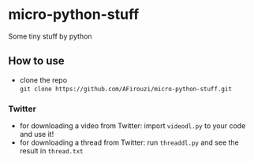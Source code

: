 # micro-python-stuff

Some tiny stuff by python

## How to use

* clone the repo  
``
git clone https://github.com/AFirouzi/micro-python-stuff.git
``
### Twitter

* for downloading a video from Twitter: import ``videodl.py`` to your code and use it!
* for downloading a thread from Twitter: run ``threaddl.py`` and see the result in ``thread.txt``